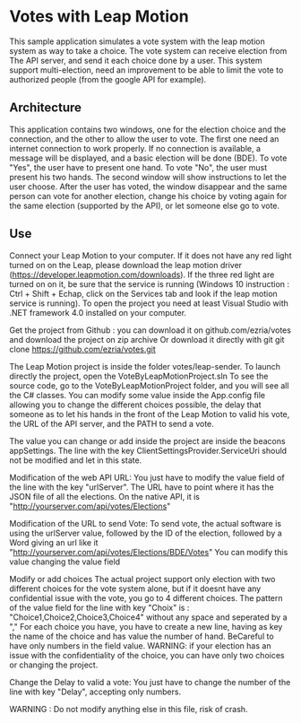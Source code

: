 # Votes with Leap Motion

This sample application simulates a vote system with the leap motion system as way to take a choice. The vote system can receive election from The API server, 
and send it each choice done by a user. This system support multi-election, need an improvement to be able to limit the vote to authorized people (from the google API for example).


## Architecture

This application contains two windows, one for the election choice and the connection, and the other to allow the user to vote.
The first one need an internet connection to work properly. If no connection is available, a message will be displayed, and a basic election will be done (BDE).
To vote "Yes", the user have to present one hand. To vote "No", the user must present his two hands.
The second window will show instructions to let the user choose. After the user has voted, the window disappear and the same person can vote for another election, 
change his choice by voting again for the same election (supported by the API), or let someone else go to vote. 


## Use

Connect your Leap Motion to your computer.
If it does not have any red light turned on on the Leap, please download the leap motion driver (https://developer.leapmotion.com/downloads). 
If the three red light are turned on on it, be sure that the service is running (Windows 10 instruction : Ctrl + Shift + Echap, click on the Services tab and look if the leap motion service is running).
To open the project you need at least Visual Studio with .NET framework 4.0 installed on your computer. 

Get the project from Github : you can download it on github.com/ezria/votes and download the project on zip archive
Or download it directly with git
    git clone https://github.com/ezria/votes.git

The Leap Motion project is inside the folder votes/leap-sender.
To launch directly the project, open the VoteByLeapMotionProject.sln
To see the source code, go to the VoteByLeapMotionProject folder, and you will see all the C# classes.
You can modify some value inside the App.config file allowing you to change the different choices possible, the delay that someone as to let his hands in the front of the Leap Motion to valid his vote, 
the URL of the API server, and the PATH to send a vote.

The value you can change or add inside the project are inside the beacons appSettings.
The line with the key ClientSettingsProvider.ServiceUri should not be modified and let in this state.

Modification of the web API URL: 
You just have to modify the value field of the line with the key "urlServer". The URL have to point where it has the JSON file of all the elections. On the native API, it is "http://yourserver.com/api/votes/Elections"

Modification of the URL to send Vote:
To send vote, the actual software is using the urlServer value, followed by the ID of the election, followed by a Word giving an url like it "http://yourserver.com/api/votes/Elections/BDE/Votes"
You can modify this value changing the value field

Modify or add choices
The actual project support only election with two different choices for the vote system alone, but if it doesnt have any confidential issue with the vote, you go to 4 different choices.
The pattern of the value field for the line with key "Choix" is : "Choice1,Choice2,Choice3,Choice4" without any space and seperated by a ","
For each choice you have, you have to create a new line, having as key the name of the choice and has value the number of hand.
    <add key="Choice1" value="1" />
    <add key="Choice2" value="2" />
    <add key="Choice3" value="3" />
    <add key="Choice4" value="4" />
BeCareful to have only numbers in the field value.
WARNING: if your election has an issue with the confidentiality of the choice, you can have only two choices or changing the project.

Change the Delay to valid a vote:
You just have to change the number of the line with key "Delay", accepting only numbers.

WARNING : Do not modify anything else in this file, risk of crash.
